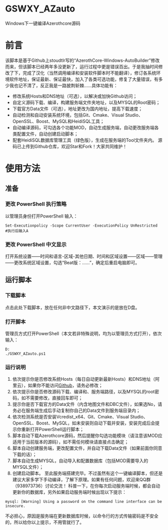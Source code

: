 # GSWXY_AZauto
Windows下一键编译Azerothcore源码
# 前言
该脚本是基于Github上stoudtlr写的“AzerothCore-Windows-AutoBuilder”修改而来，但该脚本已经两年多没更新了，运行过程中更是错误百出。于是我抽时间修改了下，完成了汉化（当然调用编译和安装软件脚本时不能翻译），修订各系统环境软件地址，保证最新、保证最快，加入了各类可选功能，修复了大量错误，有多少我也记不清了，反正我是一路披荆斩棘……具体功能有：
- 修改系统Hosts和DNS地址（可选），以解决或加快Github访问；
- 自定义源码下载、编译，构建服务端文件夹地址，以及MYSQL的Root密码；
- 下载官方Data文件（可选），地址更改为国内地址，提高下载速度；
- 自动检测和自动安装系统环境，包括Git、Cmake、Visual Studio、OpenSSL、Boost、MySQL和HeidiSQL工具；
- 自动编译源码，可勾选各个功能MOD，自动生成服务端，自动更改服务端各类配置文件，自动创建启动脚本；
- 配套HeidiSQL数据库管理工具（绿色版），生成在服务端的Tool文件夹内。
源码已上传到Github仓库，欢迎Star和Fork！大家共同维护！
# 使用方法
## 准备
### 更改 PowerShell 执行策略
以管理员身份打开PowerShell 输入：

```
Set-Executionpolicy -Scope CurrentUser -ExecutionPolicy UnRestricted  #执行后输入A
```

### 更改 PowerShell 中文显示
打开系统设置——时间和语言-区域-其他日期、时间和区域设置——区域——管理——更改系统区域设置，勾选“Beat版：……”，确定后重启电脑即可。
## 运行脚本
### 下载脚本
点击此处下载脚本，放在任何非中文路径下，本文演示的是放在D盘。
### 打开脚本
管理员方式打开PowerShell（本文若非特殊说明，均为以管理员方式打开），依次输入：

```
D:
./GSWXY_AZauto.ps1
```

### 运行说明
1. 依次提示你是否修改系统Hosts（每日自动更新最新Hosts）和DNS地址（阿里云），如果你不能访问[Github](https://github.com/)，请务必修改；
2. 依次提示你是否修改源码下载、编译和、服务端路径，以及MYSQL的root密码，如不需要修改，直接回车即可；
3. 提示你是否下载官方的Data文件（内含地图文件和DBC文件），如果选No，请务必在服务端生成后手动复制你自己的Data文件到服务端目录内；
4. 依次检测系统是否安装Vcredist_x64、Git、Cmake、Visual Studio、OpenSSL、Boost、MySQL，如未安装则自动下载并安装，安装完成后会提示你重新打开PowerShell运行脚本；
5. 脚本自动下载Azerothcore源码，然后提醒你勾选功能模块（请注意该MOD应适用于当前版本的源码），如不需任何模块请直接点击确定；
6. 脚本自动创建服务端，更改配置文件，并自动下载Data文件（如果前面你同意下载的话）；
7. 脚本自动生成MYSQL，自动导入和配置数据库（包括MOD需要导入的MYSQL文件）；
8. 创建启动脚本。
至此服务端搭建完毕。不过虽然有这个一键编译脚本，但还是建议大家多学下手动编译，了解下原理。如果有任何问题，欢迎来QQ群（938973736）讨论交流！
科普一下，在你每次启动服务端时候，都会自动更新你的数据库，另外如果启动服务端时候出现以下提示：

```
mysql: [Warning] Using a password on the command line interface can be insecure.
```

不必担心，原因是服务端在更新数据库时候，以命令行的方式传输密码是不安全的，所以给你以上提示，不用管就行了。
